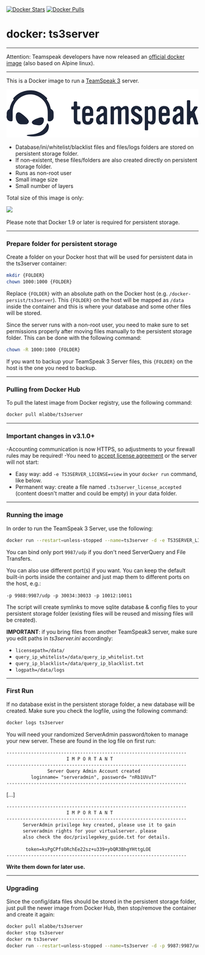 [![Docker Stars](https://img.shields.io/docker/stars/mlabbe/ts3server.svg)](https://hub.docker.com/r/mlabbe/ts3server/) [![Docker Pulls](https://img.shields.io/docker/pulls/mlabbe/ts3server.svg)](https://hub.docker.com/r/mlabbe/ts3server/)

# docker: ts3server
________________________________________
Attention: Teamspeak developers have now released an [official docker image](https://hub.docker.com/_/teamspeak/) (also based on Alpine linux).
________________________________________

This is a Docker image to run a [TeamSpeak 3](http://www.teamspeak.com/) server.

[![TeamSpeak](https://github.com/michellabbe/docker-ts3server/raw/master/TeamSpeak-dark.png)](http://www.teamspeak.com)

- Database/ini/whitelist/blacklist files and files/logs folders are stored on persistent storage folder.
- If non-existent, these files/folders are also created directly on persistent storage folder.
- Runs as non-root user
- Small image size
- Small number of layers

Total size of this image is only:

[![](https://images.microbadger.com/badges/image/mlabbe/ts3server.svg)](https://microbadger.com/images/mlabbe/ts3server)

Please note that Docker 1.9 or later is required for persistent storage.

________________________________________
### Prepare folder for persistent storage
Create a folder on your Docker host that will be used for persistent data in the ts3server container:
```sh
mkdir {FOLDER}
chown 1000:1000 {FOLDER}
```
Replace `{FOLDER}` with an absolute path on the Docker host (e.g. `/docker-persist/ts3server`).  This `{FOLDER}` on the host will be mapped as `/data` inside the container and this is where your database and some other files will be stored.

Since the server runs with a non-root user, you need to make sure to set permissions properly after moving files manually to the persistent storage folder.  This can be done with the following command:
```sh
chown -R 1000:1000 {FOLDER}
```


If you want to backup your TeamSpeak 3 Server files, this `{FOLDER}` on the host is the one you need to backup.

________________________________________
### Pulling from Docker Hub
To pull the latest image from Docker registry, use the following command:
```sh
docker pull mlabbe/ts3server
```
________________________________________
### Important changes in v3.1.0+
-Accounting communication is now HTTPS, so adjustments to your firewall rules may be required!
-You need to [accept license agreement](https://support.teamspeakusa.com/index.php?/Knowledgebase/Article/View/344/16/how-to-accept-the-server-license-agreement-server--310) or the server will not start:
- Easy way: add `-e TS3SERVER_LICENSE=view` in your `docker run` command, like below.
- Permanent way: create a file named `.ts3server_license_accepted` (content doesn't matter and could be empty) in your data folder.
________________________________________
### Running the image
In order to run the TeamSpeak 3 Server, use the following:
```sh
docker run --restart=unless-stopped --name=ts3server -d -e TS3SERVER_LICENSE=view -p 9987:9987/udp -p 30033:30033 -p 10011:10011 -v {FOLDER}:/data mlabbe/ts3server
```

You can bind only port `9987/udp` if you don't need ServerQuery and File Transfers.

You can also use different port(s) if you want.  You can keep the default built-in ports inside the container and just map them to different ports on the host, e.g.:

`-p 9988:9987/udp -p 30034:30033 -p 10012:10011`

The script will create symlinks to move sqlite database & config files to your persistent storage folder (existing files will be reused and missing files will be created).

**IMPORTANT**: if you bring files from another TeamSpeak3 server, make sure you edit paths in _ts3server.ini_ accordingly:
- `licensepath=/data/`
- `query_ip_whitelist=/data/query_ip_whitelist.txt`
- `query_ip_blacklist=/data/query_ip_blacklist.txt`
- `logpath=/data/logs`

________________________________________
### First Run
If no database exist in the persistent storage folder, a new database will be created. Make sure you check the logfile, using the following command:
```sh
docker logs ts3server
```

You will need your randomized ServerAdmin password/token to manage your new server. These are found in the log file on first run:
```
------------------------------------------------------------------
                      I M P O R T A N T
------------------------------------------------------------------
               Server Query Admin Account created
         loginname= "serveradmin", password= "nRb1UVuT"
------------------------------------------------------------------
```
[...]
```
------------------------------------------------------------------
                      I M P O R T A N T
------------------------------------------------------------------
      ServerAdmin privilege key created, please use it to gain
      serveradmin rights for your virtualserver. please
      also check the doc/privilegekey_guide.txt for details.

       token=ksPgCPfsORchEe22sz+u339+ybQR3BhgYHttgLOE
------------------------------------------------------------------
```
**Write them down for later use.**

________________________________________
### Upgrading
Since the config/data files should be stored in the persistent storage folder, just pull the newer image from Docker Hub, then stop/remove the container and create it again:
```sh
docker pull mlabbe/ts3server
docker stop ts3server
docker rm ts3server
docker run --restart=unless-stopped --name=ts3server -d -p 9987:9987/udp -p 30033:30033 -p 10011:10011 -v {FOLDER}:/data mlabbe/ts3server
```
